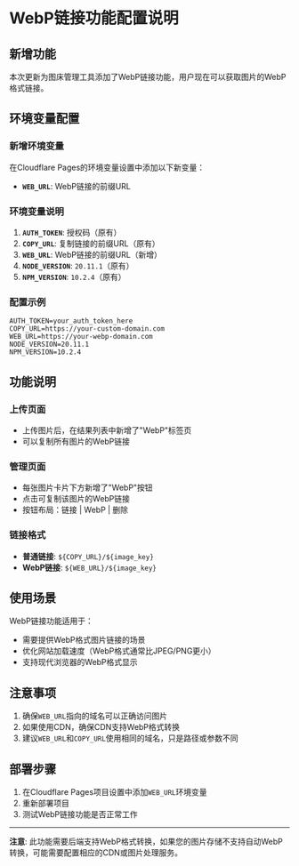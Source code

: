 # WebP链接功能配置说明

## 新增功能

本次更新为图床管理工具添加了WebP链接功能，用户现在可以获取图片的WebP格式链接。

## 环境变量配置

### 新增环境变量

在Cloudflare Pages的环境变量设置中添加以下新变量：

- **`WEB_URL`**: WebP链接的前缀URL

### 环境变量说明

1. **`AUTH_TOKEN`**: 授权码（原有）
2. **`COPY_URL`**: 复制链接的前缀URL（原有）
3. **`WEB_URL`**: WebP链接的前缀URL（新增）
4. **`NODE_VERSION`**: `20.11.1`（原有）
5. **`NPM_VERSION`**: `10.2.4`（原有）

### 配置示例

```
AUTH_TOKEN=your_auth_token_here
COPY_URL=https://your-custom-domain.com
WEB_URL=https://your-webp-domain.com
NODE_VERSION=20.11.1
NPM_VERSION=10.2.4
```

## 功能说明

### 上传页面
- 上传图片后，在结果列表中新增了"WebP"标签页
- 可以复制所有图片的WebP链接

### 管理页面
- 每张图片卡片下方新增了"WebP"按钮
- 点击可复制该图片的WebP链接
- 按钮布局：链接 | WebP | 删除

### 链接格式
- **普通链接**: `${COPY_URL}/${image_key}`
- **WebP链接**: `${WEB_URL}/${image_key}`

## 使用场景

WebP链接功能适用于：
- 需要提供WebP格式图片链接的场景
- 优化网站加载速度（WebP格式通常比JPEG/PNG更小）
- 支持现代浏览器的WebP格式显示

## 注意事项

1. 确保`WEB_URL`指向的域名可以正确访问图片
2. 如果使用CDN，确保CDN支持WebP格式转换
3. 建议`WEB_URL`和`COPY_URL`使用相同的域名，只是路径或参数不同

## 部署步骤

1. 在Cloudflare Pages项目设置中添加`WEB_URL`环境变量
2. 重新部署项目
3. 测试WebP链接功能是否正常工作

---

**注意**: 此功能需要后端支持WebP格式转换，如果您的图片存储不支持自动WebP转换，可能需要配置相应的CDN或图片处理服务。
